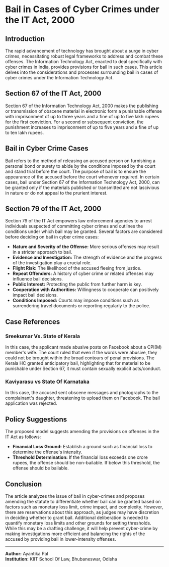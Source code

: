 # Bail in Cases of Cyber Crimes under the IT Act, 2000

## Introduction

The rapid advancement of technology has brought about a surge in cyber crimes, necessitating robust legal frameworks to address and combat these offenses. The Information Technology Act, enacted to deal specifically with cyber crimes in India, provides provisions for bail in such cases. This article delves into the considerations and processes surrounding bail in cases of cyber crimes under the Information Technology Act.

## Section 67 of the IT Act, 2000

Section 67 of the Information Technology Act, 2000 makes the publishing or transmission of obscene material in electronic form a punishable offense with imprisonment of up to three years and a fine of up to five lakh rupees for the first conviction. For a second or subsequent conviction, the punishment increases to imprisonment of up to five years and a fine of up to ten lakh rupees.

## Bail in Cyber Crime Cases

Bail refers to the method of releasing an accused person on furnishing a personal bond or surety to abide by the conditions imposed by the court and stand trial before the court. The purpose of bail is to ensure the appearance of the accused before the court whenever required. In certain cases, bail under Section 67 of the Information Technology Act, 2000, can be granted only if the materials published or transmitted are not lascivious in nature or do not appeal to the prurient interest.

## Section 79 of the IT Act, 2000

Section 79 of the IT Act empowers law enforcement agencies to arrest individuals suspected of committing cyber crimes and outlines the conditions under which bail may be granted. Several factors are considered before deciding on bail in cyber crime cases:

- **Nature and Severity of the Offense:** More serious offenses may result in a stricter approach to bail.
- **Evidence and Investigation:** The strength of evidence and the progress of the investigation play a crucial role.
- **Flight Risk:** The likelihood of the accused fleeing from justice.
- **Repeat Offenders:** A history of cyber crime or related offenses may influence bail decisions.
- **Public Interest:** Protecting the public from further harm is key.
- **Cooperation with Authorities:** Willingness to cooperate can positively impact bail decisions.
- **Conditions Imposed:** Courts may impose conditions such as surrendering travel documents or reporting regularly to the police.

## Case References

### Sreekumar Vs. State of Kerala

In this case, the applicant made abusive posts on Facebook about a CPI(M) member's wife. The court ruled that even if the words were abusive, they could not be brought within the broad contours of penal provisions. The Kerala HC granted anticipatory bail, highlighting that for material to be punishable under Section 67, it must contain sexually explicit acts/conduct.

### Kaviyarasu vs State Of Karnataka

In this case, the accused sent obscene messages and photographs to the complainant's daughter, threatening to upload them on Facebook. The bail application was rejected.

## Policy Suggestions

The proposed model suggests amending the provisions on offenses in the IT Act as follows:

- **Financial Loss Ground:** Establish a ground such as financial loss to determine the offense's intensity.
- **Threshold Determination:** If the financial loss exceeds one crore rupees, the offense should be non-bailable. If below this threshold, the offense should be bailable.

## Conclusion

The article analyzes the issue of bail in cyber-crimes and proposes amending the statute to differentiate whether bail can be granted based on factors such as monetary loss limit, crime impact, and complexity. However, there are reservations about this approach, as judges may have discretion in deciding whether to grant bail. Additional deliberation is needed to quantify monetary loss limits and other grounds for setting thresholds. While this may be a drafting challenge, it will help prevent cyber-crime by making investigations more efficient and balancing the rights of the accused by providing bail in lower-intensity offenses.

---

**Author:** Ayantika Pal  
**Institution:** KIIT School Of Law, Bhubaneswar, Odisha
